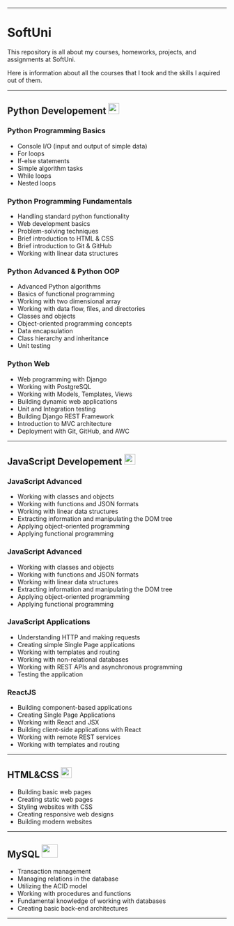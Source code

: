 <hr>
<h1>SoftUni</h1>
<p>This repository is all about my courses, homeworks, projects, and assignments at SoftUni.</p>


<p>Here is information about all the courses that I took and the skills I aquired out of them.</p>

<hr>

<h2>Python Developement <img width='25px' height='25px' src='https://media.geeksforgeeks.org/wp-content/uploads/20190713215633/python4.png'></h2>
<h3>Python Programming Basics</h3>
<ul>
  <li>Console I/O (input and output of simple data)</li>
  <li>For loops</li>
  <li>If-else statements</li>
  <li>Simple algorithm tasks</li>
  <li>While loops</li>
  <li>Nested loops</li>
</ul>

<h3>Python Programming Fundamentals</h3>
<ul>
  <li>Handling standard python functionality</li>
  <li>Web development basics</li>
  <li>Problem-solving techniques</li>
  <li>Brief introduction to HTML & CSS</li>
  <li>Brief introduction to Git & GitHub</li>
  <li>Working with linear data structures</li>
</ul>

<h3>Python Advanced & Python OOP</h3>
<ul>
  <li>Advanced Python algorithms</li>
  <li>Basics of functional programming</li>
  <li>Working with two dimensional array </li>
  <li>Working with data flow, files, and directories</li>
  <li>Classes and objects</li>
  <li>Object-oriented programming concepts</li>
  <li>Data encapsulation</li>
  <li>Class hierarchy and inheritance</li>
  <li>Unit testing</li>
</ul>

<h3>Python Web</h3>
<ul>
  <li>Web programming with Django</li>
  <li>Working with PostgreSQL</li>
  <li>Working with Models, Templates, Views</li>
  <li>Building dynamic web applications</li>
  <li>Unit and Integration testing</li>
  <li>Building Django REST Framework</li>
  <li>Introduction to MVC architecture</li>
  <li>Deployment with Git, GitHub, and AWC</li>
</ul>

<hr>

<h2>JavaScript Developement <img width='25px' height='25px' src='https://upload.wikimedia.org/wikipedia/commons/thumb/6/6a/JavaScript-logo.png/800px-JavaScript-logo.png'></h2>

<h3>JavaScript Advanced</h3>
<ul>
  <li>Working with classes and objects</li>
  <li>Working with functions and JSON formats</li>
  <li>Working with linear data structures</li>
  <li>Extracting information and manipulating the DOM tree</li>
  <li>Applying object-oriented programming</li>
  <li>Applying functional programming</li>
</ul>

<h3>JavaScript Advanced</h3>
<ul>
  <li>Working with classes and objects</li>
  <li>Working with functions and JSON formats</li>
  <li>Working with linear data structures</li>
  <li>Extracting information and manipulating the DOM tree</li>
  <li>Applying object-oriented programming</li>
  <li>Applying functional programming</li>
</ul>

<h3>JavaScript Applications</h3>
<ul>
  <li>Understanding HTTP and making requests</li>
  <li>Creating simple Single Page applications</li>
  <li>Working with templates and routing</li>
  <li>Working with non-relational databases</li>
  <li>Working with REST APIs and asynchronous programming</li>
  <li>Testing the application</li>
</ul>

<h3>ReactJS</h3>
<ul>
  <li>Building component-based applications</li>
  <li>Creating Single Page Applications</li>
  <li>Working with React and JSX</li>
  <li>Building client-side applications with React</li>
  <li>Working with remote REST services</li>
  <li>Working with templates and routing</li>
</ul>

<hr>
<h2>HTML&CSS <img width='25px' height='25px' src='https://www.vhv.rs/dpng/d/127-1270973_thumb-image-icon-html-css-png-transparent-png.png'></h2>
<ul>
  <li>Building basic web pages</li>
  <li>Creating static web pages</li>
  <li>Styling websites with CSS</li>
  <li>Creating responsive web designs</li>
  <li>Building modern websites</li>
</ul>

<hr>
<h2>MySQL <img width='37px' height='30px' src='https://d1.awsstatic.com/asset-repository/products/amazon-rds/1024px-MySQL.ff87215b43fd7292af172e2a5d9b844217262571.png'></h2>
<ul>
  <li>Transaction management</li>
  <li>Managing relations in the database</li>
  <li>Utilizing the ACID model</li>
  <li>Working with procedures and functions</li>
  <li>Fundamental knowledge of working with databases</li>
  <li>Creating basic back-end architectures</li>
</ul>
<hr>


